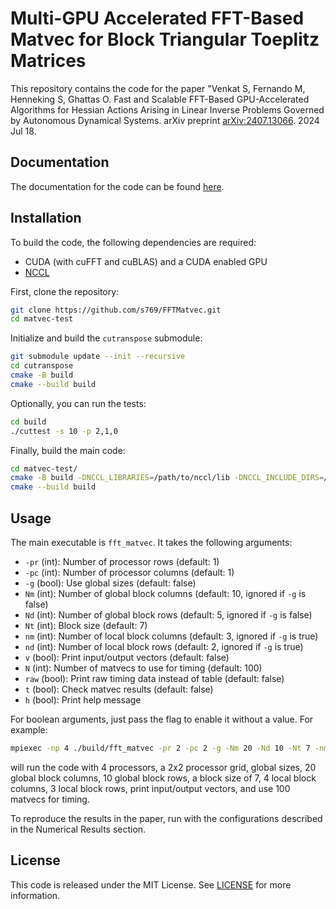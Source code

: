 # Multi-GPU Accelerated FFT-Based Matvec for Block Triangular Toeplitz Matrices

This repository contains the code for the paper "Venkat S, Fernando M, Henneking S, Ghattas O. Fast and Scalable FFT-Based GPU-Accelerated Algorithms for Hessian Actions Arising in Linear Inverse Problems Governed by Autonomous Dynamical Systems. arXiv preprint [arXiv:2407.13066](https://arxiv.org/abs/2407.13066). 2024 Jul 18.

## Documentation

The documentation for the code can be found [here](https://matvec-test.readthedocs.io/en/latest/).

## Installation

To build the code, the following dependencies are required:
- CUDA (with cuFFT and cuBLAS) and a CUDA enabled GPU
- [NCCL](https://github.com/NVIDIA/nccl)

First, clone the repository:
```bash
git clone https://github.com/s769/FFTMatvec.git
cd matvec-test
```

Initialize and build the `cutranspose` submodule:
```bash
git submodule update --init --recursive
cd cutranspose
cmake -B build
cmake --build build
```

Optionally, you can run the tests:
```bash
cd build
./cuttest -s 10 -p 2,1,0
```

Finally, build the main code:
```bash
cd matvec-test/
cmake -B build -DNCCL_LIBRARIES=/path/to/nccl/lib -DNCCL_INCLUDE_DIRS=/path/to/nccl/include -DCMAKE_BUILD_TYPE=Release
cmake --build build
```

## Usage

The main executable is `fft_matvec`. It takes the following arguments:

- `-pr` (int): Number of processor rows (default: 1)
- `-pc` (int): Number of processor columns (default: 1)
- `-g` (bool): Use global sizes (default: false)
- `Nm` (int): Number of global block columns (default: 10, ignored if `-g` is false)
- `Nd` (int): Number of global block rows (default: 5, ignored if `-g` is false)   
- `Nt` (int): Block size (default: 7)
- `nm` (int): Number of local block columns (default: 3, ignored if `-g` is true)
- `nd` (int): Number of local block rows (default: 2, ignored if `-g` is true)
- `v` (bool): Print input/output vectors (default: false)
- `N` (int): Number of matvecs to use for timing (default: 100)
- `raw` (bool): Print raw timing data instead of table (default: false)
- `t` (bool): Check matvec results (default: false)
- `h` (bool): Print help message

For boolean arguments, just pass the flag to enable it without a value. For example:
```bash
mpiexec -np 4 ./build/fft_matvec -pr 2 -pc 2 -g -Nm 20 -Nd 10 -Nt 7 -nm 4 -nd 3 -v -N 100
```

will run the code with 4 processors, a 2x2 processor grid, global sizes, 20 global block columns, 10 global block rows, a block size of 7, 4 local block columns, 3 local block rows, print input/output vectors, and use 100 matvecs for timing.

To reproduce the results in the paper, run with the configurations described in the Numerical Results section.


## License

This code is released under the MIT License. See [LICENSE](LICENSE) for more information.






